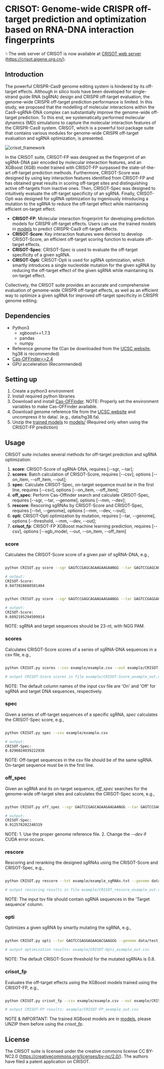 # CRISOT: Genome-wide CRISPR off-target prediction and optimization based on RNA-DNA interaction fingerprints

✨The web server of CRISOT is now available at [CRISOT web server](https://crisot.aigene.org.cn/) (https://crisot.aigene.org.cn/).

## Introduction

The powerful CRISPR-Cas9 genome editing system is hindered by its off-target effects. Although in silico tools have been developed for single-strand guide RNA (sgRNA) design and CRISPR off-target evaluation, the genome-wide CRISPR off-target prediction performance is limited. In this study, we proposed that the modelling of molecular interactions within the Cas9-sgRNA-DNA complex can substantially improve the genome-wide off-target prediction. To this end, we systematically performed molecular dynamics (MD) simulations to capture the molecular interaction features of the CRISPR-Cas9 system. CRISOT, which is a powerful tool package suite that contains various modules for genome-wide CRISPR off-target evaluation and sgRNA optimization, is presented.

![crisot_framework](crisot_framework.png)

In the CRISOT suite, CRISOT-FP was designed as the fingerprint of an sgRNA-DNA pair encoded by molecular interaction features, and an XGBoost (XGB) model trained with CRISOT-FP surpassed the state-of-the-art off-target prediction methods. Furthermore, CRISOT-Score was designed by using key interaction features identified from CRISOT-FP and has obtained great results in scoring off-target sites and distinguishing active off-targets from inactive ones. Then, CRISOT-Spec was designed to intuitively evaluate the off-target specificity of an sgRNA. Finally, CRISOT-Opti was designed for sgRNA optimization by ingeniously introducing a mutation to the sgRNA to reduce the off-target effect while maintaining efficient on-target effect.

* **CRISOT-FP**: Molecular interaction fingerprint for developing prediction models for CRISPR off-target effects. Users can use the trained models in [models](models) to predict CRISPR-Cas9 off-target effects.
* **CRISOT-Score**: Key interaction features were derived to develop CRISOT-Score, an efficient off-target scoring function to evaluate off-target effects.
* **CRISOT-Spec**: CRISOT-Spec is used to evaluate the off-target specificity of a given sgRNA.
* **CRISOT-Opti**: CRISOT-Opti is used for sgRNA optimization, which smartly introduces a single nucleotide mutation for the given sgRNA by reducing the off-target effect of the given sgRNA while maintaining its on-target effect.

Collectively, the CRISOT suite provides an accurate and comprehensive evaluation of genome-wide CRISPR off-target effects, as well as an efficient way to optimize a given sgRNA for improved off-target specificity in CRISPR genome editing.

## Dependencies

* Python3
  * xgboost==1.7.3
  * pandas
  * numpy
* Reference genome file (Can be downloaded from the [UCSC website](https://hgdownload.soe.ucsc.edu/downloads.html), hg38 is recommended)
* [Cas-OFFinder==2.4](http://www.rgenome.net/cas-offinder/portable)
* GPU acceleration (Recommended)

## Setting up

1. Create a python3 environment
2. Install required python libraries
3. Download and install [Cas-OFFinder](http://www.rgenome.net/cas-offinder/portable). NOTE: Properly set the environment variables to make Cas-OFFinder available.
4. Download genome reference file from the [UCSC website](https://hgdownload.soe.ucsc.edu/downloads.html) and uncompress it to data/. (e.g., data/hg38.fa).
5. Unzip the [trained models](models/trained_models.zip) to [models/](models/) (Required only when using the CRISOT-FP prediction)

## Usage

CRISOT suite includes several methods for off-target prediction and sgRNA optimization:

1. **score**: CRISOT-Score of sgRNA-DNA, requires [--sgr, --tar];
2. **scores**: Batch calculation of CRISOT-Score, requires [--csv], options [--on_item, --off_item, --out];
3. **spec**: Calculate CRISOT-Spec, on-target sequence must be in the first line, requires [--csv], options [--on_item, --off_item];
4. **off_spec**: Perform Cas-Offinder search and calculate CRISOT-Spec, requires [--sgr, --tar, --genome], options [--mm, --dev];
5. **rescore**: Rescoring sgRNAs by CRISOT-Score and CRISOT-Spec, requires [--txt, --genome], options [--mm, --dev, --out];
6. **opti**: CRISOT-Opti optimization by mutation, requires [--tar, --genome], options [--threshold, --mm, --dev, --out];
7. **crisot_fp**: CRISOT-FP XGBoost machine learning prediction, requires [--csv], options [--xgb_model, --out, --on_item, --off_item]

### score

Calculates the CRISOT-Score score of a given pair of sgRNA-DNA, e.g.,

```bash

python CRISOT.py score --sgr GAGTCCGAGCAGAAGAAGAANGG --tar GAGTCCGAGCAGAAGAAGAANGG

# output:
CRISOT-Score: 
0.9473928688501404
```

```bash

python CRISOT.py score --sgr GAGTCCGAGCAGAAGAAGAANGG --tar GAGTCCGAGGAGAAGACGAAGGG

# output:
CRISOT-Score: 
0.6892195294509914

```

NOTE: sgRNA and target sequences should be 23-nt, with NGG PAM.

### scores

Calculates CRISOT-Score scores of a series of sgRNA-DNA sequences in a csv file, e.g.,

```bash

python CRISOT.py scores --csv example/example.csv --out example/CRISOT-Score_example_out.csv

# output CRISOT-Score scores in file example/CRISOT-Score_example_out.csv

```

NOTE: The default column names of the input csv file are 'On' and 'Off' for sgRNA and target DNA sequences, respectively.

### spec

Given a series of off-target sequences of a specific sgRNA, *spec* calculates the CRISOT-Spec score, e.g.,

```bash

python CRISOT.py spec --csv example/example.csv

# output:
CRISOT-Spec: 
0.8296024039222938

```

NOTE: Off-target sequences in the csv file should be of the same sgRNA. On-target sequence must be in the first line.

### off_spec

Given an sgRNA and its on-target sequence, *off_spec* searches for the genome-wide off-target sites and calculates the CRISOT-Spec score, e.g.,

```bash

python CRISOT.py off_spec --sgr GAGTCCGAGCAGAAGAAGAANGG --tar GAGTCCGAGCAGAAGAAGAAGGG --genome data/test_genome.fa

# output:
CRISOT-Spec: 
0.912578202248319

```

NOTE: 1. Use the proper genome reference file. 2. Change the *--dev* if CUDA error occurs.

### rescore

Rescoring and reranking the designed sgRNAs using the CRISOT-Score and CRISOT-Spec, e.g.,

```bash

python CRISOT.py rescore --txt example/example_sgRNAs.txt --genome data/test_genome.fa --out example/CRISOT_rescore_example_out.csv

# output rescoring results in file example/CRISOT_rescore_example_out.csv

```

NOTE: The input tsv file should contain sgRNA sequences in the 'Target sequence' column.

### opti

Optimizes a given sgRNA by smartly mutating the sgRNA, e.g.,

```bash

python CRISOT.py opti --tar GAGTCCGAGGAGAAGACGAAGGG --genome data/test_genome.fa --out example/CRISOT-Opti_example_out.csv

# output optimization results: example/CRISOT-Opti_example_out.csv

```

NOTE: The default CRISOT-Score threshold for the mutated sgRNAs is 0.8.

### crisot_fp

Evaluates the off-target effects using the XGBoost models trained using the CRISOT-FP, e.g.,

```bash

python CRISOT.py crisot_fp --csv example/example.csv --out example/CRISOT-FP_example_out.csv

# output CRISOT-FP results: example/CRISOT-FP_example_out.csv

```

NOTE & IMPORTANT: The trained XGBoost models are in [models](models/), please UNZIP them before using the *crisot_fp*.

## License

The CRISOT suite is licensed under the creative commons license CC BY-NC2.0 (https://creativecommons.org/licenses/by-nc/2.0/).
The authors have filed a patent application on CRISOT.
